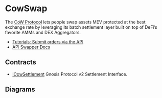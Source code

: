 # CowSwap

The [CoW Protocol](https://cow.fi/) lets people swap assets MEV protected at the best exchange rate by leveraging its batch settlement layer built on top of DeFi’s favorite AMMs and DEX Aggregators.

-   [Tutorials: Submit orders via the API](https://docs.cow.fi/tutorials/how-to-submit-orders-via-the-api)
-   [API Swapper Docs](https://api.cow.fi/docs/#/default/get_api_v1_account__owner__orders)

## Contracts

-   [ICowSettlement](./ICowSettlement.sol) Gnosis Protocol v2 Settlement Interface.

## Diagrams
